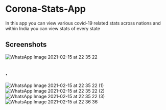 # Corona-Stats-App

In this app you can view various covid-19 related stats across nations and within India you can view stats of every state


<h2>Screenshots</h2>



![WhatsApp Image 2021-02-15 at 22 35 22](https://user-images.githubusercontent.com/66316113/107976022-f0e69c00-6fde-11eb-8d16-519ac734d982.jpeg)<h2>.</h2>
![WhatsApp Image 2021-02-15 at 22 35 22 (1)](https://user-images.githubusercontent.com/66316113/107976011-efb56f00-6fde-11eb-8686-f93a549c97bc.jpeg)
![WhatsApp Image 2021-02-15 at 22 35 22 (2)](https://user-images.githubusercontent.com/66316113/107976017-f04e0580-6fde-11eb-924f-a379d11343b3.jpeg)
![WhatsApp Image 2021-02-15 at 22 35 22 (3)](https://user-images.githubusercontent.com/66316113/107976020-f0e69c00-6fde-11eb-9788-d656e794c8c0.jpeg)
![WhatsApp Image 2021-02-15 at 22 36 36](https://user-images.githubusercontent.com/66316113/107976025-f17f3280-6fde-11eb-9791-22ceacfd4a4c.jpeg)

